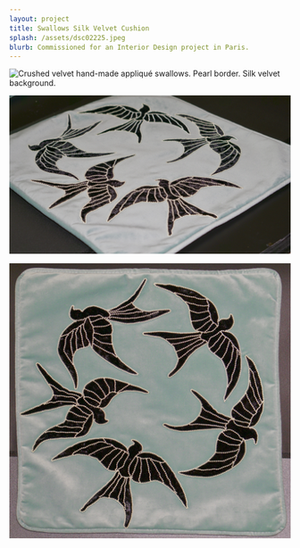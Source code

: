 ```yaml
---
layout: project
title: Swallows Silk Velvet Cushion
splash: /assets/dsc02225.jpeg
blurb: Commissioned for an Interior Design project in Paris.
---
```

![Crushed velvet hand-made appliqué swallows. Pearl border. Silk velvet background.](/assets/dsc02225.jpeg)

![Unfilled cushion to show full design flow.](/assets/dsc01969.jpeg)

![Unfilled cushion to see full design flow.](/assets/dsc01980.jpeg)
